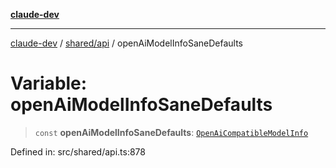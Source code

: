 [**claude-dev**](../../../README.md)

***

[claude-dev](../../../README.md) / [shared/api](../README.md) / openAiModelInfoSaneDefaults

# Variable: openAiModelInfoSaneDefaults

> `const` **openAiModelInfoSaneDefaults**: [`OpenAiCompatibleModelInfo`](../interfaces/OpenAiCompatibleModelInfo.md)

Defined in: src/shared/api.ts:878
